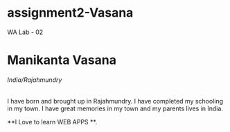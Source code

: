# assignment2-Vasana

WA Lab - 02

# Manikanta Vasana

###### India/Rajahmundry

I have born and brought up in Rajahmundry. I have completed my schooling in my town. I have great memories in my town and my parents lives in India.

**I Love to learn WEB APPS **.
